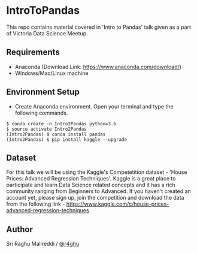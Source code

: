 # IntroToPandas
This repo contains material covered in 'Intro to Pandas' talk given as a part of Victoria Data Science Meetup.


## Requirements

- Anaconda (Download Link: https://www.anaconda.com/download/)
- Windows/Mac/Linux machine

## Environment Setup

- Create Anaconda environment. Open your terminal and type the following commands.
```
$ conda create -n Intro2Pandas python=3.6
$ source activate Intro2Pandas
(Intro2Pandas) $ conda install pandas
(Intro2Pandas) $ pip install kaggle --upgrade
```

## Dataset

For this talk we will be using the Kaggle's Competetition dataset - 'House Prices: Advanced Regression Techniques'. Kaggle is a great place to participate and learn Data Science related concepts and it has a rich community ranging from Beginners to Advanced. If you haven't created an account yet, please sign up, join the competition and download the data from the following link - https://www.kaggle.com/c/house-prices-advanced-regression-techniques


## Author

Sri Raghu Malireddi / [@r4ghu](https://sriraghu.com)
